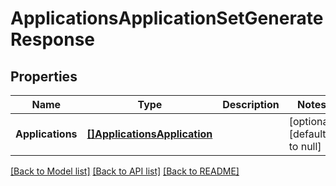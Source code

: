 # ApplicationsApplicationSetGenerateResponse

## Properties
Name | Type | Description | Notes
------------ | ------------- | ------------- | -------------
**Applications** | [**[]ApplicationsApplication**](applicationsApplication.md) |  | [optional] [default to null]

[[Back to Model list]](../README.md#documentation-for-models) [[Back to API list]](../README.md#documentation-for-api-endpoints) [[Back to README]](../README.md)

